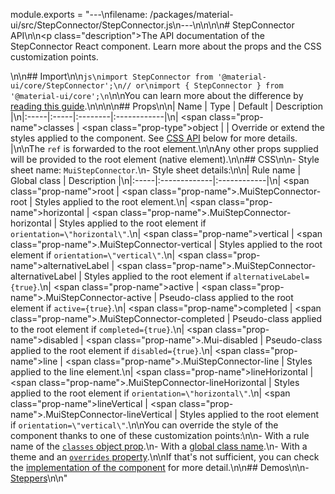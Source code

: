 module.exports = "---\nfilename: /packages/material-ui/src/StepConnector/StepConnector.js\n---\n\n<!--- This documentation is automatically generated, do not try to edit it. -->\n\n# StepConnector API\n\n<p class=\"description\">The API documentation of the StepConnector React component. Learn more about the props and the CSS customization points.</p>\n\n## Import\n\n```js\nimport StepConnector from '@material-ui/core/StepConnector';\n// or\nimport { StepConnector } from '@material-ui/core';\n```\n\nYou can learn more about the difference by [reading this guide](/guides/minimizing-bundle-size/).\n\n\n\n## Props\n\n| Name | Type | Default | Description |\n|:-----|:-----|:--------|:------------|\n| <span class=\"prop-name\">classes</span> | <span class=\"prop-type\">object</span> |  | Override or extend the styles applied to the component. See [CSS API](#css) below for more details. |\n\nThe `ref` is forwarded to the root element.\n\nAny other props supplied will be provided to the root element (native element).\n\n## CSS\n\n- Style sheet name: `MuiStepConnector`.\n- Style sheet details:\n\n| Rule name | Global class | Description |\n|:-----|:-------------|:------------|\n| <span class=\"prop-name\">root</span> | <span class=\"prop-name\">.MuiStepConnector-root</span> | Styles applied to the root element.\n| <span class=\"prop-name\">horizontal</span> | <span class=\"prop-name\">.MuiStepConnector-horizontal</span> | Styles applied to the root element if `orientation=\"horizontal\"`.\n| <span class=\"prop-name\">vertical</span> | <span class=\"prop-name\">.MuiStepConnector-vertical</span> | Styles applied to the root element if `orientation=\"vertical\"`.\n| <span class=\"prop-name\">alternativeLabel</span> | <span class=\"prop-name\">.MuiStepConnector-alternativeLabel</span> | Styles applied to the root element if `alternativeLabel={true}`.\n| <span class=\"prop-name\">active</span> | <span class=\"prop-name\">.MuiStepConnector-active</span> | Pseudo-class applied to the root element if `active={true}`.\n| <span class=\"prop-name\">completed</span> | <span class=\"prop-name\">.MuiStepConnector-completed</span> | Pseudo-class applied to the root element if `completed={true}`.\n| <span class=\"prop-name\">disabled</span> | <span class=\"prop-name\">.Mui-disabled</span> | Pseudo-class applied to the root element if `disabled={true}`.\n| <span class=\"prop-name\">line</span> | <span class=\"prop-name\">.MuiStepConnector-line</span> | Styles applied to the line element.\n| <span class=\"prop-name\">lineHorizontal</span> | <span class=\"prop-name\">.MuiStepConnector-lineHorizontal</span> | Styles applied to the root element if `orientation=\"horizontal\"`.\n| <span class=\"prop-name\">lineVertical</span> | <span class=\"prop-name\">.MuiStepConnector-lineVertical</span> | Styles applied to the root element if `orientation=\"vertical\"`.\n\nYou can override the style of the component thanks to one of these customization points:\n\n- With a rule name of the [`classes` object prop](/customization/components/#overriding-styles-with-classes).\n- With a [global class name](/customization/components/#overriding-styles-with-global-class-names).\n- With a theme and an [`overrides` property](/customization/globals/#css).\n\nIf that's not sufficient, you can check the [implementation of the component](https://github.com/Foso/material-ui/blob/master/packages/material-ui/src/StepConnector/StepConnector.js) for more detail.\n\n## Demos\n\n- [Steppers](/components/steppers/)\n\n"